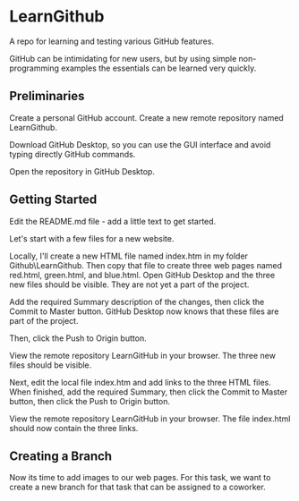 # LearnGithub
A repo for learning and testing various GitHub features.

GitHub can be intimidating for new users, but by using simple non-programming examples the essentials can be learned very quickly.

## Preliminaries

Create a personal GitHub account.  Create a new remote repository named LearnGithub.

Download GitHub Desktop, so you can use the GUI interface and avoid typing directly GitHub commands.

Open the repository in GitHub Desktop.

## Getting Started

Edit the README.md file - add a little text to get started.

Let's start with a few files for a new website.

Locally, I'll create a new HTML file named index.htm in my folder Github\LearnGithub. Then copy that file to create three web pages named red.html, green.html, and blue.html. Open GitHub Desktop and the three new files should be visible. They are not yet a part of the project.

Add the required Summary description of the changes, then click the Commit to Master button. GitHub Desktop now knows that these files are part of the project.

Then, click the Push to Origin button.

View the remote repository LearnGitHub in your browser.  The three new files should be visible.

Next, edit the local file index.htm and add links to the three HTML files.  When finished, add the required Summary, then click the Commit to Master button, then click the Push to Origin button.

View the remote repository LearnGitHub in your browser.  The file index.html should now contain the three links.

## Creating a Branch

Now its time to add images to our web pages. For this task, we want to create a new branch for that task that can be assigned to a coworker.

